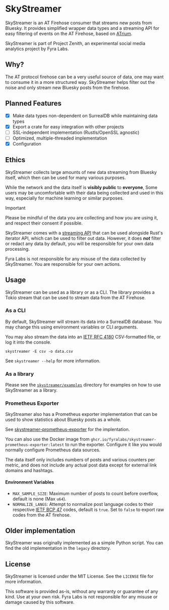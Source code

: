# SkyStreamer

SkyStreamer is an AT Firehose consumer that streams new posts from Bluesky. It provides simplified wrapper data types and a
streaming API for easy filtering of events on the AT Firehose, based on [ATrium](https://github.com/sugyan/atrium).

SkyStreamer is part of Project Zenith, an experimental social media analytics project by Fyra Labs.

## Why?

The AT protocol firehose can be a very useful source of data, one may want to consume it in a more structured way.
SkyStreamer helps filter out the noise and only stream new Bluesky posts from the firehose.

## Planned Features

- [x] Make data types non-dependent on SurrealDB while maintaining data types
- [x] Export a crate for easy integration with other projects
- [ ] SSL-independent implementation (Rustls/OpenSSL agnostic)
- [ ] Optimized, multiple-threaded implementation
- [x] Configuration

## Ethics

SkyStreamer collects large amounts of new data streaming from Bluesky itself, which then can be used for many various purposes.

While the network and the data itself is **visibly public** to **everyone**, Some users may be uncomfortable with their data being collected and used in this way, especially for machine learning or similar purposes.

> [!IMPORTANT]
> Please be mindful of the data you are collecting and how you are using it, and respect their consent if possible.
>
> SkyStreamer comes with a [streaming API](https://docs.rs/futures/latest/futures/stream/index.html) that can be used alongside Rust's iterator API, which can be used to filter out data.
> However, it does ***not*** filter or redact any data by default, you will be responsible for your own data processing.
>
> Fyra Labs is not responsible for any misuse of the data collected by SkyStreamer. You are responsible for your own actions.

## Usage

SkyStreamer can be used as a library or as a CLI. The library provides a Tokio stream that can be used to stream data from the AT Firehose.

### As a CLI

By default, SkyStreamer will stream its data into a SurrealDB database. You may change this using environment variables or CLI arguments.

You may also stream the data into an [IETF RFC 4180](https://www.ietf.org/rfc/rfc4180.txt) CSV-formatted file, or log it into the console.

```shell
skystreamer -E csv -o data.csv
```

See `skystreamer --help` for more information.

### As a library

Please see the [`skystreamer/examples`](./skystreamer/examples/) directory for examples on how to use SkyStreamer as a library.

### Prometheus Exporter

SkyStreamer also has a Prometheus exporter implementation that can be used to show statistics about Bluesky posts as a whole.

See [skystreamer-prometheus-exporter](./skystreamer-prometheus-exporter) for the implentation.

You can also use the Docker image from `ghcr.io/fyralabs/skystreamer-prometheus-exporter:latest` to run the exporter. Configure it like you would
normally configure Prometheus data sources.

The data itself only includes numbers of posts and various counters per metric, and does not include any actual post data except for external link domains and hashtags.

#### Environment Variables

- `MAX_SAMPLE_SIZE`: Maximum number of posts to count before overflow, default is none (Max `u64`).
- `NORMALIZE_LANGS`: Attempt to normalize post language codes to their respective [IETF BCP 47](https://www.ietf.org/rfc/bcp/bcp47.html) codes, default is `true`. Set to `false` to export raw codes from the AT firehose.

## Older implementation

SkyStreamer was originally implemented as a simple Python script. You can find the old implementation in the `legacy` directory.

## License

SkyStreamer is licensed under the MIT License. See the `LICENSE` file for more information.

This software is provided as-is, without any warranty or guarantee of any kind. Use at your own risk.
Fyra Labs is not responsible for any misuse or damage caused by this software.
